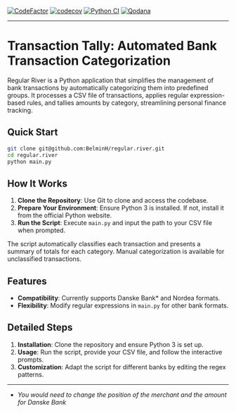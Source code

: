 [![CodeFactor](https://www.codefactor.io/repository/github/belminh/regular.river/badge?s=6873e2cbbb77353bb89fe4c11ddb60d0ab270b58)](https://www.codefactor.io/repository/github/belminh/regular.river)
[![codecov](https://codecov.io/gh/BelminH/regular.river/branch/main/graph/badge.svg?token=6PXAPSIOCI)](https://codecov.io/gh/BelminH/regular.river)
[![Python CI](https://github.com/BelminH/regular.river/actions/workflows/build.yml/badge.svg?branch=main)](https://github.com/BelminH/regular.river/actions/workflows/build.yml)
[![Qodana](https://github.com/BelminH/regular.river/actions/workflows/qodana_code_quality.yml/badge.svg)](https://github.com/BelminH/regular.river/actions/workflows/qodana_code_quality.yml)

---

# Transaction Tally: Automated Bank Transaction Categorization

Regular River is a Python application that simplifies the management of bank transactions by automatically categorizing them into predefined groups. It processes a CSV file of transactions, applies regular expression-based rules, and tallies amounts by category, streamlining personal finance tracking.

## Quick Start

```bash
git clone git@github.com:BelminH/regular.river.git
cd regular.river
python main.py
```

## How It Works

1. **Clone the Repository**: Use Git to clone and access the codebase.
2. **Prepare Your Environment**: Ensure Python 3 is installed. If not, install it from the official Python website.
3. **Run the Script**: Execute `main.py` and input the path to your CSV file when prompted.

The script automatically classifies each transaction and presents a summary of totals for each category. Manual categorization is available for unclassified transactions.

## Features

- **Compatibility**: Currently supports Danske Bank* and Nordea formats.
- **Flexibility**: Modify regular expressions in `main.py` for other bank formats.

## Detailed Steps

1. **Installation**: Clone the repository and ensure Python 3 is set up.
2. **Usage**: Run the script, provide your CSV file, and follow the interactive prompts.
3. **Customization**: Adapt the script for different banks by editing the regex patterns.

---

- *You would need to change the position of the merchant and the amount for Danske Bank*
